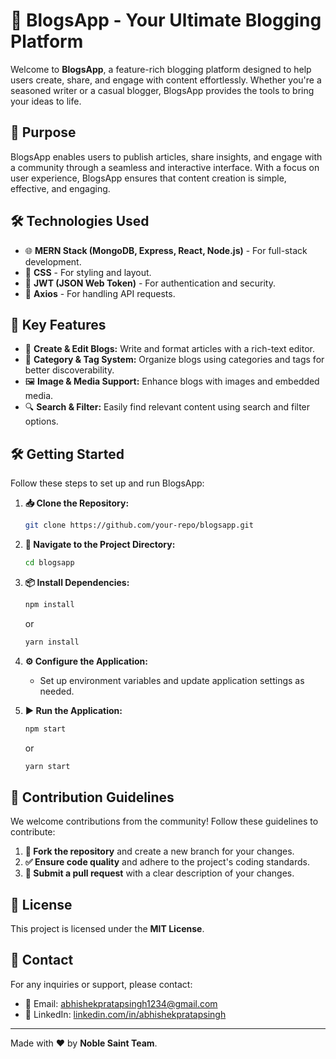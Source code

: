 # 🚀 BlogsApp - Your Ultimate Blogging Platform

Welcome to **BlogsApp**, a feature-rich blogging platform designed to help users create, share, and engage with content effortlessly. Whether you're a seasoned writer or a casual blogger, BlogsApp provides the tools to bring your ideas to life.

## 🎯 Purpose

BlogsApp enables users to publish articles, share insights, and engage with a community through a seamless and interactive interface. With a focus on user experience, BlogsApp ensures that content creation is simple, effective, and engaging.

## 🛠️ Technologies Used

- 🌐 **MERN Stack (MongoDB, Express, React, Node.js)** - For full-stack development.
- 🎨 **CSS** - For styling and layout.
- 🔐 **JWT (JSON Web Token)** - For authentication and security.
- 🔄 **Axios** - For handling API requests.

## 🔑 Key Features

- 📝 **Create & Edit Blogs:** Write and format articles with a rich-text editor.
- 📌 **Category & Tag System:** Organize blogs using categories and tags for better discoverability.
- 🖼️ **Image & Media Support:** Enhance blogs with images and embedded media.
- 🔍 **Search & Filter:** Easily find relevant content using search and filter options.

## 🛠️ Getting Started

Follow these steps to set up and run BlogsApp:

1. **📥 Clone the Repository:**

   ```sh
   git clone https://github.com/your-repo/blogsapp.git
   ```

2. **📂 Navigate to the Project Directory:**

   ```sh
   cd blogsapp
   ```

3. **📦 Install Dependencies:**

   ```sh
   npm install
   ```

   or

   ```sh
   yarn install
   ```

4. **⚙️ Configure the Application:**

   - Set up environment variables and update application settings as needed.

5. **▶️ Run the Application:**

   ```sh
   npm start
   ```

   or

   ```sh
   yarn start
   ```

## 🤝 Contribution Guidelines

We welcome contributions from the community! Follow these guidelines to contribute:

1. **🔀 Fork the repository** and create a new branch for your changes.
2. **✅ Ensure code quality** and adhere to the project's coding standards.
3. **📩 Submit a pull request** with a clear description of your changes.

## 📜 License

This project is licensed under the **MIT License**.

## 📩 Contact

For any inquiries or support, please contact:

- 📧 Email: [abhishekpratapsingh1234@gmail.com](mailto:abhishekpratapsingh1234@gmail.com.com)
- 🔗 LinkedIn: [linkedin.com/in/abhishekpratapsingh](https://www.linkedin.com/in/abhishek-pratap-singh-88523a207/)

---

Made with ❤️ by **Noble Saint Team**.

